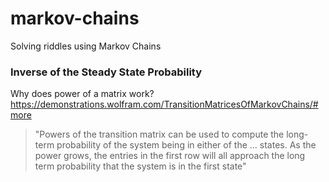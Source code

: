 # markov-chains
Solving riddles using Markov Chains


### Inverse of the Steady State Probability
Why does power of a matrix work?  
https://demonstrations.wolfram.com/TransitionMatricesOfMarkovChains/#more  
> "Powers of the transition matrix can be used to compute the long-term probability of the system being in either of the ... states. As the power grows, the entries in the first row will all approach the long term probability that the system is in the first state"